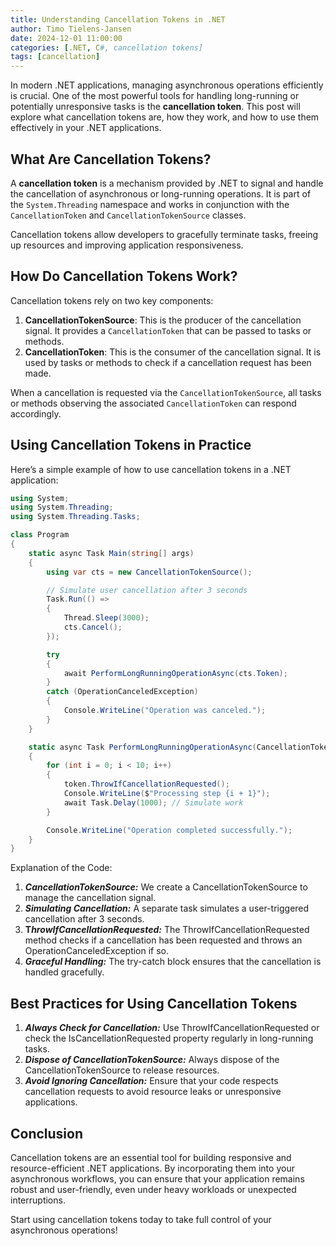 ```yaml
---
title: Understanding Cancellation Tokens in .NET
author: Timo Tielens-Jansen
date: 2024-12-01 11:00:00
categories: [.NET, C#, cancellation tokens]
tags: [cancellation]
---
```


In modern .NET applications, managing asynchronous operations efficiently is crucial. One of the most powerful tools for handling long-running or potentially unresponsive tasks is the **cancellation token**. This post will explore what cancellation tokens are, how they work, and how to use them effectively in your .NET applications.

## What Are Cancellation Tokens?

A **cancellation token** is a mechanism provided by .NET to signal and handle the cancellation of asynchronous or long-running operations. It is part of the `System.Threading` namespace and works in conjunction with the `CancellationToken` and `CancellationTokenSource` classes.

Cancellation tokens allow developers to gracefully terminate tasks, freeing up resources and improving application responsiveness.

## How Do Cancellation Tokens Work?

Cancellation tokens rely on two key components:

1. **CancellationTokenSource**: This is the producer of the cancellation signal. It provides a `CancellationToken` that can be passed to tasks or methods.
2. **CancellationToken**: This is the consumer of the cancellation signal. It is used by tasks or methods to check if a cancellation request has been made.

When a cancellation is requested via the `CancellationTokenSource`, all tasks or methods observing the associated `CancellationToken` can respond accordingly.

## Using Cancellation Tokens in Practice

Here’s a simple example of how to use cancellation tokens in a .NET application:

```csharp
using System;
using System.Threading;
using System.Threading.Tasks;

class Program
{
    static async Task Main(string[] args)
    {
        using var cts = new CancellationTokenSource();

        // Simulate user cancellation after 3 seconds
        Task.Run(() =>
        {
            Thread.Sleep(3000);
            cts.Cancel();
        });

        try
        {
            await PerformLongRunningOperationAsync(cts.Token);
        }
        catch (OperationCanceledException)
        {
            Console.WriteLine("Operation was canceled.");
        }
    }

    static async Task PerformLongRunningOperationAsync(CancellationToken token)
    {
        for (int i = 0; i < 10; i++)
        {
            token.ThrowIfCancellationRequested();
            Console.WriteLine($"Processing step {i + 1}");
            await Task.Delay(1000); // Simulate work
        }

        Console.WriteLine("Operation completed successfully.");
    }
}
```

Explanation of the Code:

1. ***CancellationTokenSource:*** We create a CancellationTokenSource to manage the cancellation signal.
2. ***Simulating Cancellation:*** A separate task simulates a user-triggered cancellation after 3 seconds. 
3. **T*hrowIfCancellationRequested:*** The ThrowIfCancellationRequested method checks if a cancellation has been requested and throws an OperationCanceledException if so.
4. ***Graceful Handling:*** The try-catch block ensures that the cancellation is handled gracefully.

## Best Practices for Using Cancellation Tokens
1. ***Always Check for Cancellation:*** Use ThrowIfCancellationRequested or check the IsCancellationRequested property regularly in long-running tasks.
2. ***Dispose of CancellationTokenSource:*** Always dispose of the CancellationTokenSource to release resources.
3. ***Avoid Ignoring Cancellation:*** Ensure that your code respects cancellation requests to avoid resource leaks or unresponsive applications.

## Conclusion
Cancellation tokens are an essential tool for building responsive and resource-efficient .NET applications. By incorporating them into your asynchronous workflows, you can ensure that your application remains robust and user-friendly, even under heavy workloads or unexpected interruptions.

Start using cancellation tokens today to take full control of your asynchronous operations! 
